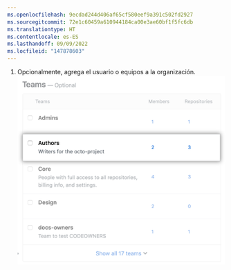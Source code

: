 ```yaml
---
ms.openlocfilehash: 9ecdad244d406af65cf580eef9a391c502fd2927
ms.sourcegitcommit: 72e1c60459a610944184ca00e3ae60bf1f5fc6db
ms.translationtype: HT
ms.contentlocale: es-ES
ms.lasthandoff: 09/09/2022
ms.locfileid: "147878603"
---
```

1. Opcionalmente, agrega el usuario o equipos a la organización. ![Lista de los equipos de la organización](/assets/images/help/organizations/add-user-to-teams.png)
